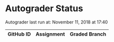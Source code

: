 # Autograder Status
Autograder last run at: November 11, 2018 at 17:40

| GitHub ID | Assignment | Graded Branch |
|-----------|------------|---------------|
